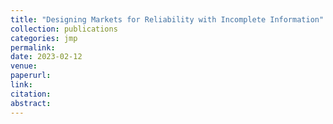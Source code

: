 ```yaml
---
title: "Designing Markets for Reliability with Incomplete Information"
collection: publications
categories: jmp
permalink: 
date: 2023-02-12
venue:
paperurl:
link: 
citation:
abstract:  
---
```

